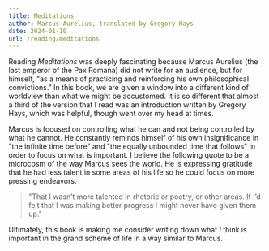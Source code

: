 ```yaml
---
title: Meditations
author: Marcus Aurelius, translated by Gregory Hays
date: 2024-01-10
url: /reading/meditations
---
```

Reading _Meditations_ was deeply fascinating because Marcus Aurelius (the last emperor of the Pax Romana) did not write for an audience, but for himself, "as a means of practicing and reinforcing his own philosophical convictions." In this book, we are given a window into a different kind of worldview than what we might be accustomed. It is so different that almost a third of the version that I read was an introduction written by Gregory Hays, which was helpful, though went over my head at times.

Marcus is focused on controlling what he can and not being controlled by what he cannot. He constantly reminds himself of his own insignificance in "the infinite time before" and "the equally unbounded time that follows" in order to focus on what is important. I believe the following quote to be a microcosm of the way Marcus sees the world. He is expressing gratitude that he had less talent in some areas of his life so he could focus on more pressing endeavors.

> "That I wasn’t more talented in rhetoric or poetry, or other areas. If I’d felt that I was making better progress I might never have given them up."

Ultimately, this book is making me consider writing down what _I_ think is important in the grand scheme of life in a way similar to Marcus.

